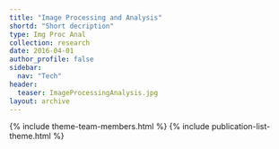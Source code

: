 ```yaml
---
title: "Image Processing and Analysis"
shortd: "Short decription"
type: Img Proc Anal
collection: research
date: 2016-04-01
author_profile: false
sidebar:
  nav: "Tech"
header:
  teaser: ImageProcessingAnalysis.jpg
layout: archive
---
```


{% include theme-team-members.html %}
{% include publication-list-theme.html %}




